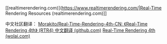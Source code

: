 [[realtimerendering.com)](https://www.realtimerendering.com/|Real-Time Rendering Resources (realtimerendering.com)]]

中文社区翻译：
[Morakito/Real-Time-Rendering-4th-CN: 《Real-Time Rendering 4th》 (RTR4) 中文翻译 (github.com)](https://github.com/Morakito/Real-Time-Rendering-4th-CN/tree/master)
[Real-Time Rendering 4th (wolai.com)](https://www.wolai.com/fkGSwxLu2pjWD7kiBY1V7W)